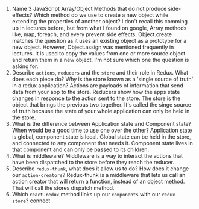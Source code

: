 1.  Name 3 JavaScript Array/Object Methods that do not produce side-effects? Which method do we use to create a new object while extending the properties of another object?
I don't recall this comming up in lectures before, but from what I found on google, Array methods like, map, foreach, and every prevent side effects. 
Object.create matches the question as it uses an existing object as a prototype for a new object. However, Object.assign was mentioned frequently in lectures. It is used to copy the values from one or more source object and return them in a new object. I'm not sure which one the question is asking for. 
2.  Describe `actions`, `reducers` and the `store` and their role in Redux. What does each piece do? Why is the store known as a 'single source of truth' in a redux application?
Actions are payloads of information that send data from your app to the store.
Reducers show how the apps state changes in responce to the action sent to the store. 
The store is the object that brings the previous two together. It's called the singe source of truth because the state of your whole application can only be held in the store. 
3.  What is the difference between Application state and Component state? When would be a good time to use one over the other?
Application state is global, component state is local. Global state can be held in the store, and connected to any component that needs it. Component state lives in that component and can only be passed to its children. 
4.  What is middleware?
Middleware is a way to interact the actions that have been dispatched to the store before they reach the reducer.
5.  Describe `redux-thunk`, what does it allow us to do? How does it change our `action-creators`?
Redux-thunk is a middleware that lets us call an action creator that will return a function, instead of an object method. That will call the stores dispatch method.
6.  Which `react-redux` method links up our `components` with our `redux store`?
connect